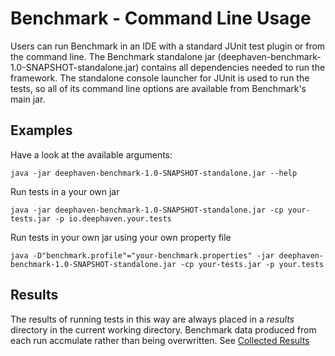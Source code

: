 # Benchmark - Command Line Usage

Users can run Benchmark in an IDE with a standard JUnit test plugin or from the command line.  The Benchmark standalone jar (deephaven-benchmark-1.0-SNAPSHOT-standalone.jar) 
contains all dependencies needed to run the framework.  The standalone console launcher for JUnit is used to run the tests, so all of its command line options are 
available from Benchmark's main jar.

## Examples

Have a look at the available arguments:
```
java -jar deephaven-benchmark-1.0-SNAPSHOT-standalone.jar --help
```

Run tests in a your own jar
```
java -jar deephaven-benchmark-1.0-SNAPSHOT-standalone.jar -cp your-tests.jar -p io.deephaven.your.tests
```

Run tests in your own jar using your own property file
```
java -D"benchmark.profile"="your-benchmark.properties" -jar deephaven-benchmark-1.0-SNAPSHOT-standalone.jar -cp your-tests.jar -p your.tests
```

## Results
The results of running tests in this way are always placed in a *results* directory in the current working directory.  Benchmark
data produced from each run accmulate rather than being overwritten. See [Collected Results](CollectedResults.md)
